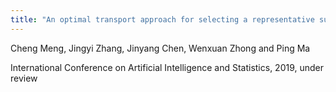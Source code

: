 ```yaml
---
title: "An optimal transport approach for selecting a representative subsample"
---
```


Cheng Meng, Jingyi Zhang, Jinyang Chen, Wenxuan Zhong and Ping Ma

International Conference on Artificial Intelligence and Statistics, 2019, under review
